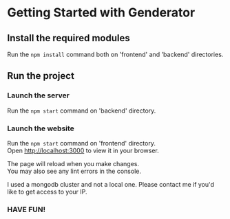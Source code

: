 # Getting Started with Genderator

## Install the required modules

Run the `npm install` command both on 'frontend' and 'backend' directories.


## Run the project

### Launch the server

Run the `npm start` command on 'backend' directory.

### Launch the website

Run the `npm start` command on 'frontend' directory.\
Open [http://localhost:3000](http://localhost:3000) to view it in your browser.

The page will reload when you make changes.\
You may also see any lint errors in the console.

I used a mongodb cluster and not a local one.
Please contact me if you'd like to get access to your IP.

### HAVE FUN!
